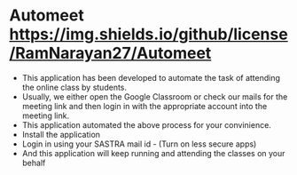 # Automeet https://img.shields.io/github/license/RamNarayan27/Automeet
- This application has been developed to automate the task of attending the online class by students.
- Usually, we either open the Google Classroom or check our mails for the meeting link and then login in with the appropriate account into the meeting link.
- This application automated the above process for your convinience.
- Install the application
- Login in using your SASTRA mail id - (Turn on less secure apps)
- And this application will keep running and attending the classes on your behalf
